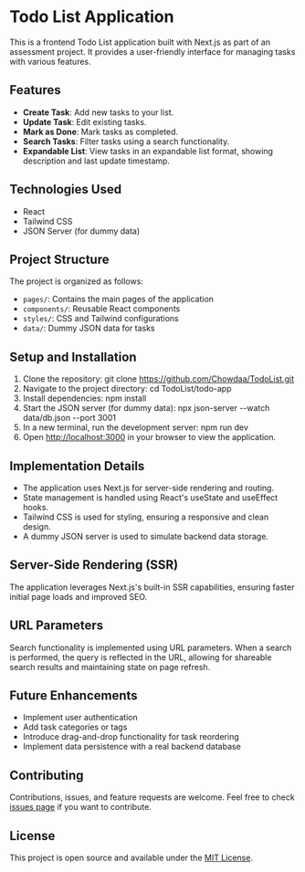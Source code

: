 # Todo List Application

This is a frontend Todo List application built with Next.js as part of an assessment project. It provides a user-friendly interface for managing tasks with various features.

## Features

- **Create Task**: Add new tasks to your list.
- **Update Task**: Edit existing tasks.
- **Mark as Done**: Mark tasks as completed.
- **Search Tasks**: Filter tasks using a search functionality.
- **Expandable List**: View tasks in an expandable list format, showing description and last update timestamp.

## Technologies Used

- React
- Tailwind CSS
- JSON Server (for dummy data)

## Project Structure

The project is organized as follows:

- `pages/`: Contains the main pages of the application
- `components/`: Reusable React components
- `styles/`: CSS and Tailwind configurations
- `data/`: Dummy JSON data for tasks

## Setup and Installation

1. Clone the repository:
  git clone https://github.com/Chowdaa/TodoList.git
2. Navigate to the project directory:
   cd TodoList/todo-app
3. Install dependencies:
   npm install
4. Start the JSON server (for dummy data):
   npx json-server --watch data/db.json --port 3001
5. In a new terminal, run the development server:
   npm run dev
6. Open [http://localhost:3000](http://localhost:3000) in your browser to view the application.

## Implementation Details

- The application uses Next.js for server-side rendering and routing.
- State management is handled using React's useState and useEffect hooks.
- Tailwind CSS is used for styling, ensuring a responsive and clean design.
- A dummy JSON server is used to simulate backend data storage.

## Server-Side Rendering (SSR)

The application leverages Next.js's built-in SSR capabilities, ensuring faster initial page loads and improved SEO.

## URL Parameters

Search functionality is implemented using URL parameters. When a search is performed, the query is reflected in the URL, allowing for shareable search results and maintaining state on page refresh.

## Future Enhancements

- Implement user authentication
- Add task categories or tags
- Introduce drag-and-drop functionality for task reordering
- Implement data persistence with a real backend database

## Contributing

Contributions, issues, and feature requests are welcome. Feel free to check [issues page](https://github.com/Chowdaa/TodoList/issues) if you want to contribute.

## License

This project is open source and available under the [MIT License](LICENSE).
